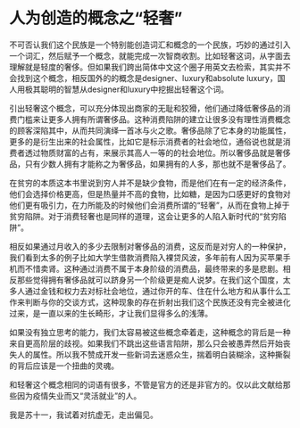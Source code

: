 # 人为创造的概念之“轻奢”


<!--more-->

不可否认我们这个民族是一个特别能创造词汇和概念的一个民族，巧妙的通过引入一个词汇，然后赋予一个概念，就能完成一次智商收割。比如轻奢这词，从字面去理解就是轻度的奢侈。但如果我们跨出简体中文这个圈子用英文去检索，其实并不会找到这个概念，相反国外的的概念是designer、luxury和absolute luxury，国人用极其聪明的智慧从designer和luxury中挖掘出轻奢这个词。

引出轻奢这个概念，可以充分体现出商家的无耻和狡猾，他们通过降低奢侈品的消费门槛来让更多人拥有所谓奢侈品。这种消费陷阱的建立让很多没有理性消费概念的顾客深陷其中，从而共同演绎一首冰与火之歌。奢侈品除了它本身的功能属性，更多的是衍生出来的社会属性，比如它是标示消费者的社会地位，通俗说也就是消费者透过物质财富的占有，来展示其高人一等的的社会地位。所以奢侈品就是奢侈品，只有少数人拥有才能称之为奢侈品，如果拥有的人多，那也就不是奢侈品了。

在贫穷的本质这本书里说到穷人并不是缺少食物，而是他们在有一定的经济条件，他们会选择价格更高，但是热量并不高的食物，比如糖，是因为口感更好的食物对他们更有吸引力，在力所能及的时候他们会消费所谓的“轻奢”，从而在食物上掉于贫穷陷阱。对于消费轻奢也是同样的道理，这会让更多的人陷入新时代的“贫穷陷阱”。

相反如果通过月收入的多少去限制对奢侈品的消费，这反而是对穷人的一种保护，我们看到太多的例子比如大学生借款消费陷入裸贷风波，多年前有人因为买苹果手机而不惜卖肾。这种通过消费不属于本身阶级的消费品，最终带来的多是悲剧。相反那些觉得拥有奢侈品就可以跻身另一个阶级更是痴人说梦。在我们这个国度，太多人通过金钱和权力去对标社会地位，通过你开的车、住在什么地方和从事什么工作来判断与你的交谈方式，这种现象的存在折射出我们这个民族还没有完全被进化过来，是一直以来的生长畸形，才让我们显得多么的浅薄。

如果没有独立思考的能力，我们太容易被这些概念牵着走，这种概念的背后是一种来自更高阶层的歧视。如果我们不跳出这些语言陷阱，那么只会被愚弄然后开始丧失人的属性。所以我不赞成开发一些新词去迷惑众生，揣着明白装糊涂，这种撕裂的背后应该是一个扭曲的灵魂。

和轻奢这个概念相同的词语有很多，不管是官方的还是非官方的。仅以此文献给那些因为疫情失业而又“灵活就业”的人。

我是苏十一，我试着对抗虚无，走出偏见。
